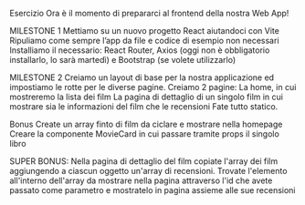Esercizio
Ora è il momento di prepararci al frontend della nostra Web App!

MILESTONE 1
Mettiamo su un nuovo progetto React aiutandoci con Vite
Ripuliamo come sempre l’app da file e codice di esempio non necessari
Installiamo il necessario: React Router, Axios (oggi non è obbligatorio installarlo, lo sarà martedì) e Bootstrap (se volete utilizzarlo)

MILESTONE 2
Creiamo un layout di base per la nostra applicazione ed impostiamo le rotte per le diverse pagine.
Creiamo 2 pagine:
La home, in cui mostreremo la lista dei film
La pagina di dettaglio di un singolo film in cui mostrare sia le informazioni del film che le recensioni
Fate tutto statico.

Bonus
Create un array finto di film da ciclare e mostrare nella homepage
Creare la componente MovieCard in cui passare tramite props il singolo libro

SUPER BONUS: Nella pagina di dettaglio del film copiate l'array dei film aggiungendo a ciascun oggetto un'array di recensioni. Trovate l'elemento all'interno dell'array da mostrare nella pagina attraverso l'id che avete passato come parametro e mostratelo in pagina assieme alle sue recensioni
